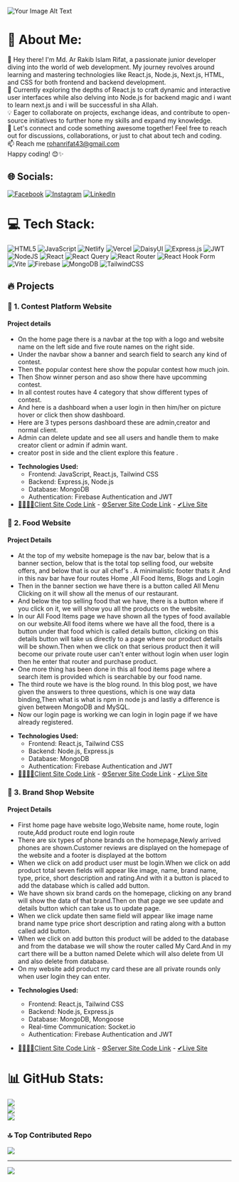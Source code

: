 ![Your Image Alt Text](https://i.ibb.co/Y8KqgzR/image-1200x400-jpg.png)
# 💫 About Me:
👋 Hey there! I'm Md. Ar Rakib Islam Rifat, a passionate junior developer diving into the world of web development. My journey revolves around learning and mastering technologies like React.js, Node.js, Next.js, HTML, and CSS for both frontend and backend development.<br>🚀 Currently exploring the depths of React.js to craft dynamic and interactive user interfaces while also delving into Node.js for backend magic and i want to learn next.js and i will be successful in sha Allah.<br>💡 Eager to collaborate on projects, exchange ideas, and contribute to open-source initiatives to further hone my skills and expand my knowledge.<br>🌟 Let's connect and code something awesome together! Feel free to reach out for discussions, collaborations, or just to chat about tech and coding.<br>📫 Reach me rohanrifat43@gmail.com<br>Happy coding! 😊✨


## 🌐 Socials:
[![Facebook](https://img.shields.io/badge/Facebook-%231877F2.svg?logo=Facebook&logoColor=white)](https://facebook.com/rohan.rifat69) [![Instagram](https://img.shields.io/badge/Instagram-%23E4405F.svg?logo=Instagram&logoColor=white)](https://instagram.com/mdarrakibislamrifat) [![LinkedIn](https://img.shields.io/badge/LinkedIn-%230077B5.svg?logo=linkedin&logoColor=white)](https://linkedin.com/in/md-ar-rakib-islam-rifat-10571127a) 

# 💻 Tech Stack:
![HTML5](https://img.shields.io/badge/html5-%23E34F26.svg?style=for-the-badge&logo=html5&logoColor=white) ![JavaScript](https://img.shields.io/badge/javascript-%23323330.svg?style=for-the-badge&logo=javascript&logoColor=%23F7DF1E) ![Netlify](https://img.shields.io/badge/netlify-%23000000.svg?style=for-the-badge&logo=netlify&logoColor=#00C7B7) ![Vercel](https://img.shields.io/badge/vercel-%23000000.svg?style=for-the-badge&logo=vercel&logoColor=white) ![DaisyUI](https://img.shields.io/badge/daisyui-5A0EF8?style=for-the-badge&logo=daisyui&logoColor=white) ![Express.js](https://img.shields.io/badge/express.js-%23404d59.svg?style=for-the-badge&logo=express&logoColor=%2361DAFB) ![JWT](https://img.shields.io/badge/JWT-black?style=for-the-badge&logo=JSON%20web%20tokens) ![NodeJS](https://img.shields.io/badge/node.js-6DA55F?style=for-the-badge&logo=node.js&logoColor=white) ![React](https://img.shields.io/badge/react-%2320232a.svg?style=for-the-badge&logo=react&logoColor=%2361DAFB) ![React Query](https://img.shields.io/badge/-React%20Query-FF4154?style=for-the-badge&logo=react%20query&logoColor=white) ![React Router](https://img.shields.io/badge/React_Router-CA4245?style=for-the-badge&logo=react-router&logoColor=white) ![React Hook Form](https://img.shields.io/badge/React%20Hook%20Form-%23EC5990.svg?style=for-the-badge&logo=reacthookform&logoColor=white) ![Vite](https://img.shields.io/badge/vite-%23646CFF.svg?style=for-the-badge&logo=vite&logoColor=white) ![Firebase](https://img.shields.io/badge/Firebase-039BE5?style=for-the-badge&logo=Firebase&logoColor=white) ![MongoDB](https://img.shields.io/badge/MongoDB-%234ea94b.svg?style=for-the-badge&logo=mongodb&logoColor=white) ![TailwindCSS](https://img.shields.io/badge/tailwindcss-%2338B2AC.svg?style=for-the-badge&logo=tailwind-css&logoColor=white)

## 🔥 Projects

### 💪 1. Contest Platform Website
#### Project details
* On the home page there is a navbar at the top with a logo and website name on the left side and five route names on the right side.
* Under the navbar show a banner and search field to search any kind of contest.
* Then the popular contest here show the popular contest how much join.
* Then Show winner person and aso show there have upcomming contest.
* In all contest routes have 4 category that show different types of contest.
* And here is a dashboard when a user login in then him/her on picture hover or click then show dashboard.
* Here are 3 types persons dashboard these are admin,creator and normal client.
* Admin can delete update and see all users and handle them to make creator client or admin if admin want.
* creator post in side and  the client explore this feature .
  
- **Technologies Used:**
  - Frontend: JavaScript, React.js, Tailwind CSS
  - Backend: Express.js, Node.js
  - Database: MongoDB
  - Authentication: Firebase Authentication and JWT
- [👩‍👩‍👧‍👧Client Site Code Link](https://github.com/mdarrakibislamrifat/Contest-Platform-Client) - [⚙Server Site Code Link](https://github.com/mdarrakibislamrifat/Contest-Platform-Server) - [✔Live Site](https://classy-pancake.surge.sh/)

### 🍕 2. Food Website
#### Project Details
* At the top of my website homepage is the nav bar, below that is a banner section, below that is the total top selling food, our website offers, and below that is our all chef's . A minimalistic  footer thats it .And in this nav bar have four routes Home ,All Food Items, Blogs and Login
* Then in the banner section we have there is a button called All Menu Clicking on it will show all the menus of our restaurant.
* And below the top selling food that we have, there is a button where if you click on it, we will show you all the products on the website.
* In our All Food Items page we have shown all the types of food available on our website.All food items where we have all the food, there is a button under that food which is called details button, clicking on this details button will take us directly to a page where our product details will be shown.Then when we click on that serious product then it will become our private route user can't enter without login when user login then he enter that router and purchase product.
* One more thing has been done in this all food items page where a search item is provided which is searchable by our food name.
* The third route we have is the blog round. In this blog post, we have given the answers to three questions, which is one way data binding,Then what is what is npm in node js and lastly a difference is given between MongoDB and MySQL.
* Now our login page is working we can login in login page if we have already registered.
  
- **Technologies Used:**
  - Frontend: React.js, Tailwind CSS
  - Backend: Node.js, Express.js
  - Database: MongoDB
  - Authentication: Firebase Authentication and JWT
- [👩‍👩‍👧‍👧Client Site Code Link](https://github.com/mdarrakibislamrifat/Food-11-client) - [⚙Server Site Code Link](https://github.com/mdarrakibislamrifat/Food-11-Server) - [✔Live Site](https://abashed-hydrant.surge.sh/)

### 📱 3. Brand Shop Website
#### Project Details
* First home page have website logo,Website name, home route, login route,Add product route end login route
* There are six types of phone brands on the homepage,Newly arrived phones are shown.Customer reviews are displayed on the homepage of the website and a footer is displayed at the bottom
* When we click on add product user must be login.When we click on add product total seven fields will appear like image, name, brand name, type, price, short description and rating.And with it a button is placed to add the database which is called add button.
* We have shown six brand cards on the homepage, clicking on any brand will show the data of that brand.Then on that page we see update and details button which can take us to update page.
* When we click update then same  field will appear like image name brand name type price short description and rating along with a button called add button.
* When we click on add button this product will be added to the database and from the database we will show the router called My Card.And in my cart there will be a button named Delete which will also delete from UI and also delete from database.
* On my website add product my card these are all private rounds only when user login they can enter.
  
- **Technologies Used:**
  - Frontend: React.js, Tailwind CSS
  - Backend: Node.js, Express.js
  - Database: MongoDB, Mongoose
  - Real-time Communication: Socket.io
  - Authentication: Firebase Authentication and JWT

- [👩‍👩‍👧‍👧Client Site Code Link](https://github.com/mdarrakibislamrifat/Brand-Shop-Client) - [⚙Server Site Code Link](https://github.com/mdarrakibislamrifat/Brand-Shop-Server) - [✔Live Site](https://brand-shop-bd.surge.sh/)


# 📊 GitHub Stats:
![](https://github-readme-stats.vercel.app/api?username=mdarrakibislamrifat&theme=dracula&hide_border=false&include_all_commits=true&count_private=true)<br/>
![](https://github-readme-streak-stats.herokuapp.com/?user=mdarrakibislamrifat&theme=dracula&hide_border=false)<br/>
![](https://github-readme-stats.vercel.app/api/top-langs/?username=mdarrakibislamrifat&theme=dracula&hide_border=false&include_all_commits=true&count_private=true&layout=compact)

### 🔝 Top Contributed Repo
![](https://github-contributor-stats.vercel.app/api?username=mdarrakibislamrifat&limit=5&theme=radical&combine_all_yearly_contributions=true)

---
[![](https://visitcount.itsvg.in/api?id=mdarrakibislamrifat&icon=0&color=10)](https://visitcount.itsvg.in)


